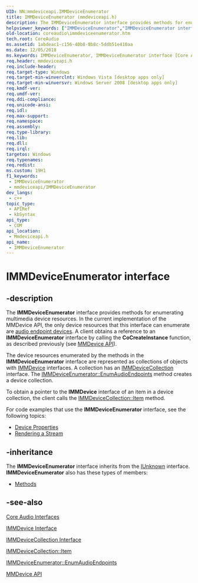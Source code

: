 ```yaml
---
UID: NN:mmdeviceapi.IMMDeviceEnumerator
title: IMMDeviceEnumerator (mmdeviceapi.h)
description: The IMMDeviceEnumerator interface provides methods for enumerating multimedia device resources.
helpviewer_keywords: ["IMMDeviceEnumerator","IMMDeviceEnumerator interface [Core Audio]","IMMDeviceEnumerator interface [Core Audio]","described","coreaudio.immdeviceenumerator","mmdeviceapi/IMMDeviceEnumerator"]
old-location: coreaudio\immdeviceenumerator.htm
tech.root: CoreAudio
ms.assetid: 1abdeac1-c156-40b8-8b8c-5ddb51e410aa
ms.date: 12/05/2018
ms.keywords: IMMDeviceEnumerator, IMMDeviceEnumerator interface [Core Audio], IMMDeviceEnumerator interface [Core Audio],described, coreaudio.immdeviceenumerator, mmdeviceapi/IMMDeviceEnumerator
req.header: mmdeviceapi.h
req.include-header: 
req.target-type: Windows
req.target-min-winverclnt: Windows Vista [desktop apps only]
req.target-min-winversvr: Windows Server 2008 [desktop apps only]
req.kmdf-ver: 
req.umdf-ver: 
req.ddi-compliance: 
req.unicode-ansi: 
req.idl: 
req.max-support: 
req.namespace: 
req.assembly: 
req.type-library: 
req.lib: 
req.dll: 
req.irql: 
targetos: Windows
req.typenames: 
req.redist: 
ms.custom: 19H1
f1_keywords:
 - IMMDeviceEnumerator
 - mmdeviceapi/IMMDeviceEnumerator
dev_langs:
 - c++
topic_type:
 - APIRef
 - kbSyntax
api_type:
 - COM
api_location:
 - Mmdeviceapi.h
api_name:
 - IMMDeviceEnumerator
---
```


# IMMDeviceEnumerator interface


## -description

The <b>IMMDeviceEnumerator</b> interface provides methods for enumerating multimedia device resources. In the current implementation of the MMDevice API, the only device resources that this interface can enumerate are <a href="/windows/desktop/CoreAudio/audio-endpoint-devices">audio endpoint devices</a>. A client obtains a reference to an <b>IMMDeviceEnumerator</b> interface by calling the <b>CoCreateInstance</b> function, as described previously (see <a href="/windows/desktop/CoreAudio/mmdevice-api">MMDevice API</a>).

The device resources enumerated by the methods in the <b>IMMDeviceEnumerator</b> interface are represented as collections of objects with <a href="/windows/desktop/api/mmdeviceapi/nn-mmdeviceapi-immdevice">IMMDevice</a> interfaces. A collection has an <a href="/windows/desktop/api/mmdeviceapi/nn-mmdeviceapi-immdevicecollection">IMMDeviceCollection</a> interface. The <a href="/windows/desktop/api/mmdeviceapi/nf-mmdeviceapi-immdeviceenumerator-enumaudioendpoints">IMMDeviceEnumerator::EnumAudioEndpoints</a> method creates a device collection.

To obtain a pointer to the <b>IMMDevice</b> interface of an item in a device collection, the client calls the <a href="/windows/desktop/api/mmdeviceapi/nf-mmdeviceapi-immdevicecollection-item">IMMDeviceCollection::Item</a> method.

For code examples that use the <b>IMMDeviceEnumerator</b> interface, see the following topics:

<ul>
<li>
<a href="/windows/desktop/CoreAudio/device-properties">Device Properties</a>
</li>
<li>
<a href="/windows/desktop/CoreAudio/rendering-a-stream">Rendering a Stream</a>
</li>
</ul>

## -inheritance

The <b xmlns:loc="http://microsoft.com/wdcml/l10n">IMMDeviceEnumerator</b> interface inherits from the <a href="/windows/desktop/api/unknwn/nn-unknwn-iunknown">IUnknown</a> interface. <b>IMMDeviceEnumerator</b> also has these types of members:
<ul>
<li><a href="https://docs.microsoft.com/">Methods</a></li>
</ul>

## -see-also

<a href="/windows/desktop/CoreAudio/core-audio-interfaces">Core Audio Interfaces</a>



<a href="/windows/desktop/api/mmdeviceapi/nn-mmdeviceapi-immdevice">IMMDevice Interface</a>



<a href="/windows/desktop/api/mmdeviceapi/nn-mmdeviceapi-immdevicecollection">IMMDeviceCollection Interface</a>



<a href="/windows/desktop/api/mmdeviceapi/nf-mmdeviceapi-immdevicecollection-item">IMMDeviceCollection::Item</a>



<a href="/windows/desktop/api/mmdeviceapi/nf-mmdeviceapi-immdeviceenumerator-enumaudioendpoints">IMMDeviceEnumerator::EnumAudioEndpoints</a>



<a href="/windows/desktop/CoreAudio/mmdevice-api">MMDevice API</a>
